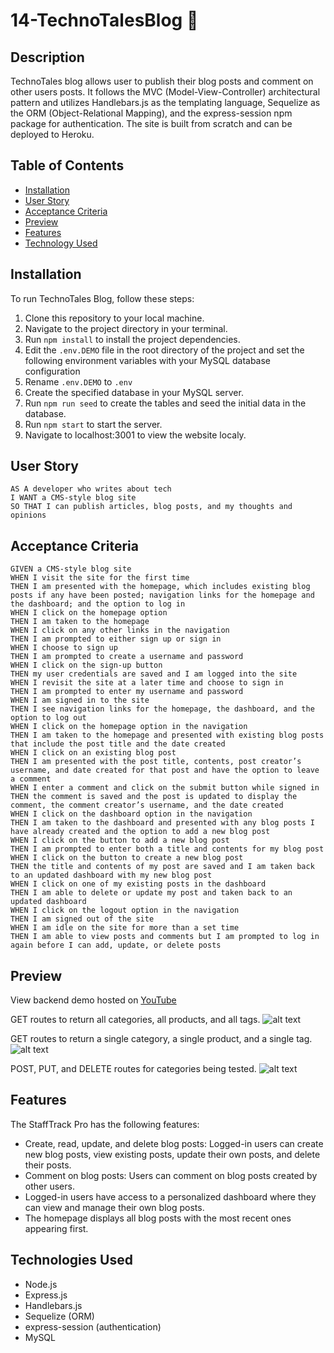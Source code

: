# 14-TechnoTalesBlog 📔

## Description

TechnoTales blog allows user to publish their blog posts and comment on other users posts. It follows the MVC (Model-View-Controller) architectural pattern and utilizes Handlebars.js as the templating language, Sequelize as the ORM (Object-Relational Mapping), and the express-session npm package for authentication. The site is built from scratch and can be deployed to Heroku.

## Table of Contents

- [Installation](#installation)
- [User Story](#user-story)
- [Acceptance Criteria](#acceptance-criteria)
- [Preview](#preview)
- [Features](#features)
- [Technology Used](#technologies-used)


## Installation

To run TechnoTales Blog, follow these steps:

1. Clone this repository to your local machine.
2. Navigate to the project directory in your terminal.
3. Run `npm install` to install the project dependencies.
4. Edit the `.env.DEMO` file in the root directory of the project and set the following environment variables with your MySQL database configuration
5. Rename `.env.DEMO` to `.env`
6. Create the specified database in your MySQL server.
7. Run `npm run seed` to create the tables and seed the initial data in the database.
8. Run `npm start` to start the server.
9. Navigate to localhost:3001 to view the website localy.


## User Story

```
AS A developer who writes about tech
I WANT a CMS-style blog site
SO THAT I can publish articles, blog posts, and my thoughts and opinions
```

## Acceptance Criteria

```
GIVEN a CMS-style blog site
WHEN I visit the site for the first time
THEN I am presented with the homepage, which includes existing blog posts if any have been posted; navigation links for the homepage and the dashboard; and the option to log in
WHEN I click on the homepage option
THEN I am taken to the homepage
WHEN I click on any other links in the navigation
THEN I am prompted to either sign up or sign in
WHEN I choose to sign up
THEN I am prompted to create a username and password
WHEN I click on the sign-up button
THEN my user credentials are saved and I am logged into the site
WHEN I revisit the site at a later time and choose to sign in
THEN I am prompted to enter my username and password
WHEN I am signed in to the site
THEN I see navigation links for the homepage, the dashboard, and the option to log out
WHEN I click on the homepage option in the navigation
THEN I am taken to the homepage and presented with existing blog posts that include the post title and the date created
WHEN I click on an existing blog post
THEN I am presented with the post title, contents, post creator’s username, and date created for that post and have the option to leave a comment
WHEN I enter a comment and click on the submit button while signed in
THEN the comment is saved and the post is updated to display the comment, the comment creator’s username, and the date created
WHEN I click on the dashboard option in the navigation
THEN I am taken to the dashboard and presented with any blog posts I have already created and the option to add a new blog post
WHEN I click on the button to add a new blog post
THEN I am prompted to enter both a title and contents for my blog post
WHEN I click on the button to create a new blog post
THEN the title and contents of my post are saved and I am taken back to an updated dashboard with my new blog post
WHEN I click on one of my existing posts in the dashboard
THEN I am able to delete or update my post and taken back to an updated dashboard
WHEN I click on the logout option in the navigation
THEN I am signed out of the site
WHEN I am idle on the site for more than a set time
THEN I am able to view posts and comments but I am prompted to log in again before I can add, update, or delete posts
```

## Preview

View backend demo hosted on [YouTube](https://www.youtube.com/watch?v=Sbzo1DV9F7Q)

GET routes to return all categories, all products, and all tags.
![alt text](/media/13-orm-homework-demo-01.gif)


GET routes to return a single category, a single product, and a single tag.
![alt text](/media/13-orm-homework-demo-02.gif)


POST, PUT, and DELETE routes for categories being tested.
![alt text](/media/13-orm-homework-demo-03.gif)


## Features
The StaffTrack Pro has the following features:
- Create, read, update, and delete blog posts: Logged-in users can create new blog posts, view existing posts, update their own posts, and delete their posts.
- Comment on blog posts: Users can comment on blog posts created by other users.
- Logged-in users have access to a personalized dashboard where they can view and manage their own blog posts.
- The homepage displays all blog posts with the most recent ones appearing first.


## Technologies Used
- Node.js
- Express.js
- Handlebars.js
- Sequelize (ORM)
- express-session (authentication)
- MySQL 





